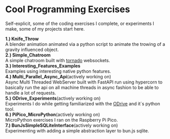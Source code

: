 # Cool Programming Exercises #
Self-explicit, some of the coding exercises I complete, or experiments I make, some of my projects start here.

**1.) Knife_Throw**<br>
A blender animation animated via a python script to animate the trowing of a gravity influenced object.<br>
**2.) Simple_Chatroom**<br>
A simple chatroom built with [tornado](https://pypi.org/project/tornado/) websockets.<br>
**3.) Interesting_Features_Examples**<br>
Examples using interesting native python features.<br>
**4.) Multi_Parallel_Async_Api**(actively working on)<br> 
Async Multi Threaded WebServer built with FastAPI run using hypercorn to basically run the api on all machine threads in async fashion to be able to handle a lot of requests.<br>
**5.) ODrive_Experiments**(actively working on)<br>
Experiments I do while getting familiarized with the [ODrive](https://odriverobotics.com/) and it`s python tool.<br>
**6.) PiPico_MicroPython**(actively working on)<br>
MicroPython exercises I ran on the Raspberry Pi Pico.<br>
**7.) BunJsSimpleSQLiteInterface**(actively working on)<br>
Experimenting with adding a simple abstraction layer to bun.js sqlite.<br>
